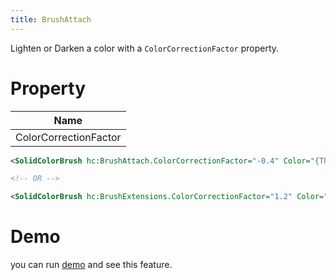 ```yaml
---
title: BrushAttach
---
```


Lighten or Darken a color with a `ColorCorrectionFactor` property.

# Property

|Name|
|-|
|ColorCorrectionFactor|

```xml
<SolidColorBrush hc:BrushAttach.ColorCorrectionFactor="-0.4" Color="{ThemeResource SystemAccentColor}" />

<!-- OR -->

<SolidColorBrush hc:BrushExtensions.ColorCorrectionFactor="1.2" Color="{ThemeResource SystemAccentColor}" />
```

# Demo
you can run [demo](https://github.com/Ghost1372/HandyControls) and see this feature.
